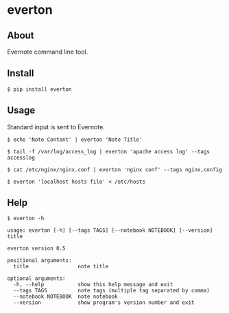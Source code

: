 everton
=======

About
-----
Evernote command line tool.

Install
-----

    $ pip install everton

Usage
-----

Standard input is sent to Evernote.

    $ echo 'Note Content' | everton 'Note Title'

    $ tail -f /var/log/access_log | everton 'apache access log' --tags accesslog

    $ cat /etc/nginx/nginx.conf | everton 'nginx conf' --tags nginx,config

    $ everton 'localhost hosts file' < /etc/hosts

Help
-----
    $ everton -h

    usage: everton [-h] [--tags TAGS] [--notebook NOTEBOOK] [--version] title
    
    everton version 0.5
    
    positional arguments:
      title                note title
    
    optional arguments:
      -h, --help           show this help message and exit
      --tags TAGS          note tags (multiple tag separated by comma)
      --notebook NOTEBOOK  note notebook
      --version            show program's version number and exit
